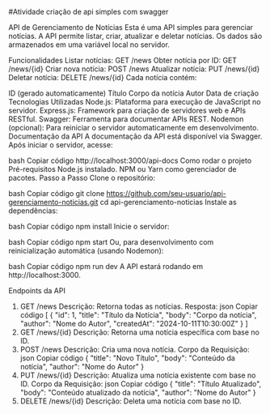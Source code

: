 #Atividade criação de api simples com swagger

API de Gerenciamento de Notícias
Esta é uma API simples para gerenciar notícias. A API permite listar, criar, atualizar e deletar notícias. Os dados são armazenados em uma variável local no servidor.

Funcionalidades
Listar notícias: GET /news
Obter notícia por ID: GET /news/{id}
Criar nova notícia: POST /news
Atualizar notícia: PUT /news/{id}
Deletar notícia: DELETE /news/{id}
Cada notícia contém:

ID (gerado automaticamente)
Título
Corpo da notícia
Autor
Data de criação
Tecnologias Utilizadas
Node.js: Plataforma para execução de JavaScript no servidor.
Express.js: Framework para criação de servidores web e APIs RESTful.
Swagger: Ferramenta para documentar APIs REST.
Nodemon (opcional): Para reiniciar o servidor automaticamente em desenvolvimento.
Documentação da API
A documentação da API está disponível via Swagger. Após iniciar o servidor, acesse:

bash
Copiar código
http://localhost:3000/api-docs
Como rodar o projeto
Pré-requisitos
Node.js instalado.
NPM ou Yarn como gerenciador de pacotes.
Passo a Passo
Clone o repositório:

bash
Copiar código
git clone https://github.com/seu-usuario/api-gerenciamento-noticias.git
cd api-gerenciamento-noticias
Instale as dependências:

bash
Copiar código
npm install
Inicie o servidor:

bash
Copiar código
npm start
Ou, para desenvolvimento com reinicialização automática (usando Nodemon):

bash
Copiar código
npm run dev
A API estará rodando em http://localhost:3000.

Endpoints da API

1. GET /news
   Descrição: Retorna todas as notícias.
   Resposta:
   json
   Copiar código
   [
   {
   "id": 1,
   "title": "Título da Notícia",
   "body": "Corpo da notícia",
   "author": "Nome do Autor",
   "createdAt": "2024-10-11T10:30:00Z"
   }
   ]
2. GET /news/{id}
   Descrição: Retorna uma notícia específica com base no ID.
3. POST /news
   Descrição: Cria uma nova notícia.
   Corpo da Requisição:
   json
   Copiar código
   {
   "title": "Novo Título",
   "body": "Conteúdo da notícia",
   "author": "Nome do Autor"
   }
4. PUT /news/{id}
   Descrição: Atualiza uma notícia existente com base no ID.
   Corpo da Requisição:
   json
   Copiar código
   {
   "title": "Título Atualizado",
   "body": "Conteúdo atualizado da notícia",
   "author": "Nome do Autor"
   }
5. DELETE /news/{id}
   Descrição: Deleta uma notícia com base no ID.
